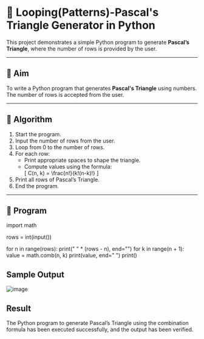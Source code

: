 # 🔺 Looping(Patterns)-Pascal's Triangle Generator in Python

This project demonstrates a simple Python program to generate **Pascal’s Triangle**, where the number of rows is provided by the user.

---

## 🎯 Aim

To write a Python program that generates **Pascal's Triangle** using numbers. The number of rows is accepted from the user.

---

## 🧠 Algorithm

1. Start the program.
2. Input the number of rows from the user.
3. Loop from 0 to the number of rows.
4. For each row:
   - Print appropriate spaces to shape the triangle.
   - Compute values using the formula:  
     \[
     C(n, k) = \frac{n!}{k!(n-k)!}
     \]
5. Print all rows of Pascal’s Triangle.
6. End the program.

---

## 🧪 Program
import math

rows = int(input())

for n in range(rows):
    print(" " * (rows - n), end="")
    for k in range(n + 1):
        value = math.comb(n, k)
        print(value, end=" ")
    print()
## Sample Output
![image](https://github.com/user-attachments/assets/da73fbb7-09bc-4303-9b14-05e801d8921f)


## Result
The Python program to generate Pascal’s Triangle using the combination formula has been executed successfully, and the output has been verified.

